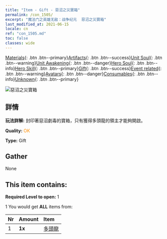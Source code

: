 ```yaml
---
title: "Item - Gift - 惡沼之災寶箱"
permalink: /con_1505/
excerpt: "魔法门之英雄无敌：战争纪元  惡沼之災寶箱"
last_modified_at: 2021-06-15
locale: cn
ref: "con_1505.md"
toc: false
classes: wide
---
```

 [Materials](/ItemsCN/){: .btn .btn--primary}[Artifacts](/ItemsCN/Artifacts/){: .btn .btn--success}[Unit Soul](/ItemsCN/UnitSoul/){: .btn .btn--warning}[Unit Awakening](/ItemsCN/UnitAwakening/){: .btn .btn--danger}[Hero Soul](/ItemsCN/HeroSoul/){: .btn .btn--info}[Hero Skill](/ItemsCN/HeroSkill/){: .btn .btn--primary}[Gift](/ItemsCN/Gift/){: .btn .btn--success}[Event related](/ItemsCN/Events/){: .btn .btn--warning}[Avatars](/ItemsCN/Avatars/){: .btn .btn--danger}[Consumables](/ItemsCN/Consumables/){: .btn .btn--info}[Unknown](/ItemsCN/Unknown/){: .btn .btn--primary}

 ![惡沼之災寶箱](/images/t/i_907119.png)

## 詳情
 **玩法詳解:** 封印著惡沼劇毒的寶箱，只有獲得多頭龍的領主才能夠開啟。

 **Quality:** <span style="color: #FF8C00">OK</span>

 **Type:** Gift

## Gather

  None

## This item contains:

 **Required Level to open:** 1

 1 You would get **ALL** items  from:

  | Nr | Amount |     Item    |
  |:---|:-------|:------------|
  | 1 |  **1x** | [多頭龍](/cn/Items/unt_259/) |  | 
